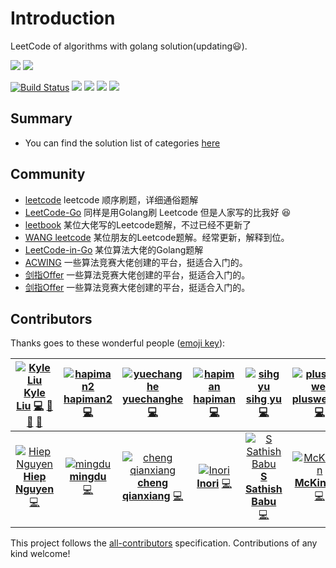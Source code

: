 # Introduction

LeetCode of algorithms with golang solution\(updating:smiley:\).

 ![](https://s.gin.sh/logo/go/PNG/Go-Logo_Aqua.png) ![](https://s.gin.sh/logo/leetcode.png)

 [![Build Status](https://www.travis-ci.org/kylesliu/awesome-golang-algorithm.svg?branch=master)](https://www.travis-ci.org/kylesliu/awesome-golang-algorithm) [![](https://codecov.io/gh/kylesliu/awesome-golang-algorithm/branch/master/graph/badge.svg)](https://codecov.io/gh/kylesliu/awesome-golang-algorithm) [![](https://golangci.com/badges/github.com/kylesliu/awesome-golang-algorithm.svg)](https://img.shields.io/github/stars/kylesliu/awesome-golang-algorithm.svg?label=Stars&style=social) [![](https://img.shields.io/badge/All_Contributors-12-blue.svg)](https://img.shields.io/github/stars/kylesliu/awesome-golang-algorithm.svg?label=Stars&style=social) [![](https://github.com/kylesliu/awesome-golang-algorithm/workflows/Go/badge.svg?branch=master&event=push)](https://github.com/kylesliu/awesome-golang-algorithm/actions)

## Summary

* You can find the solution list of categories [here](https://leetcode.kyle.link/SUMMARY-LIST.html)

## Community

* [leetcode](https://github.com/wind-liang/leetcode) leetcode 顺序刷题，详细通俗题解 
* [LeetCode-Go](https://github.com/halfrost/LeetCode-Go) 同样是用Golang刷 Leetcode 但是人家写的比我好 :laughing: 
* [leetbook](https://github.com/hk029/leetbook) 某位大佬写的Leetcode题解，不过已经不更新了
* [WANG leetcode](https://github.com/wind-liang/leetcode) 某位朋友的Leetcode题解。经常更新，解释到位。
* [LeetCode-in-Go](https://github.com/aQuaYi/LeetCode-in-Go) 某位算法大佬的Golang题解
* [ACWING](https://www.acwing.com/) 一些算法竞赛大佬创建的平台，挺适合入门的。
* [剑指Offer](https://www.nowcoder.com/ta/coding-interviews) 一些算法竞赛大佬创建的平台，挺适合入门的。
* [剑指Offer](https://leetcode-cn.com/problemset/lcof/) 一些算法竞赛大佬创建的平台，挺适合入门的。

## Contributors

Thanks goes to these wonderful people \([emoji key](https://github.com/all-contributors/all-contributors#emoji-key)\):

| [![Kyle Liu ](https://avatars0.githubusercontent.com/u/26195433?v=4) **Kyle Liu**](https://kyle.link) [💻](https://github.com/kylesliu/awesome-golang-algorithm/commits?author=kylesliu) [📝](./#blog-kylesliu) [🎨](./#design-kylesliu) [📖](https://github.com/kylesliu/awesome-golang-algorithm/commits?author=kylesliu) | [![hapiman2](https://avatars3.githubusercontent.com/u/34671440?v=4) **hapiman2**](https://github.com/hapiman2) [💻](https://github.com/kylesliu/awesome-golang-algorithm/commits?author=hapiman2) | [![yuechanghe](https://avatars0.githubusercontent.com/u/19406613?s=400&v=4) **yuechanghe**](https://github.com/2yuechanghe) [💻](https://github.com/kylesliu/awesome-golang-algorithm/commits?author=2yuechanghe) | [![hapiman](https://avatars0.githubusercontent.com/u/7567048?v=4) **hapiman**](https://github.com/hapiman) [💻](https://github.com/kylesliu/awesome-golang-algorithm/commits?author=hapiman) | [![sihg yu](https://avatars2.githubusercontent.com/u/26058740?v=4) **sihg yu**](https://github.com/sihgyu) [💻](https://github.com/kylesliu/awesome-golang-algorithm/commits?author=sihgyu) | [![plusweiwei](https://avatars3.githubusercontent.com/u/38197795?v=4) **plusweiwei**](https://github.com/plusweiwei) [💻](https://github.com/kylesliu/awesome-golang-algorithm/commits?author=plusweiwei) | [![Sandy](https://avatars0.githubusercontent.com/u/6274967?v=4) **Sandy**](https://openset.github.com) [💻](https://github.com/kylesliu/awesome-golang-algorithm/commits?author=openset) |
| :---: | :---: | :---: | :---: | :---: | :---: | :---: |
| [![Hiep Nguyen](https://avatars2.githubusercontent.com/u/23348270?s=400&v=4) **Hiep Nguyen**](https://github.com/hiepndd) [💻](https://github.com/kylesliu/awesome-golang-algorithm/commits?author=hiepndd) | [![mingdu](https://avatars3.githubusercontent.com/u/9403402?s=400&v=4) **mingdu**](https://github.com/dumingcode) [💻](https://github.com/kylesliu/awesome-golang-algorithm/commits?author=dumingcode) | [![cheng qianxiang](https://avatars0.githubusercontent.com/u/34215053?s=400&v=4) **cheng qianxiang**](https://github.com/jameschengds) [💻](https://github.com/kylesliu/awesome-golang-algorithm/commits?author=jameschengds) | [![Inori](https://avatars0.githubusercontent.com/u/18567791?s=400&v=4) **Inori**](https://github.com/saenaii) [💻](https://github.com/kylesliu/awesome-golang-algorithm/commits?author=saenaii) | [![S Sathish Babu](https://avatars0.githubusercontent.com/u/22419483?s=400&v=4) **S Sathish Babu**](https://github.com/sathishbabu96) [💻](https://github.com/kylesliu/awesome-golang-algorithm/commits?author=sathishbabu96) | [![McKinnon](https://avatars0.githubusercontent.com/u/50089806?s=400&v=4) **McKinnon**](https://github.com/mckinnonn) [💻](https://github.com/kylesliu/awesome-golang-algorithm/commits?author=mckinnonn) |  |

This project follows the [all-contributors](https://github.com/all-contributors/all-contributors) specification. Contributions of any kind welcome!

